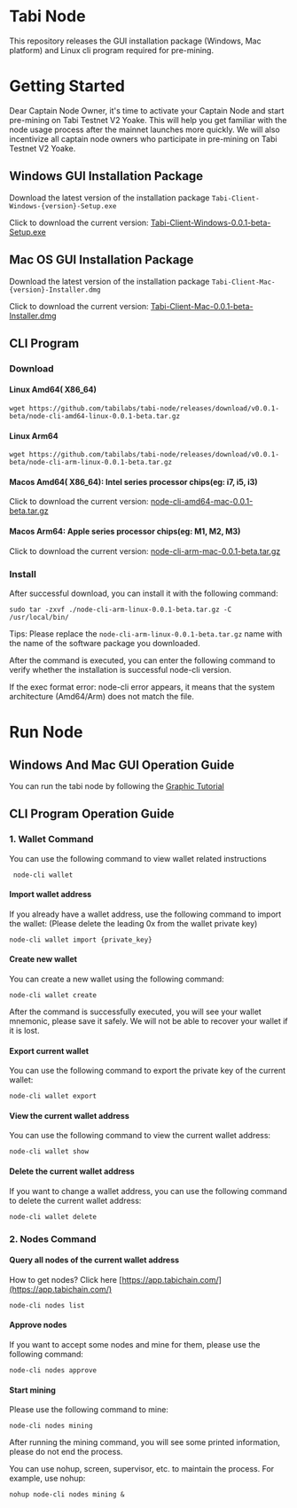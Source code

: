 # Tabi Node 
This repository releases the GUI installation package (Windows, Mac platform) and Linux cli program required for pre-mining.
# Getting Started
Dear Captain Node Owner, it's time to activate your Captain Node and start pre-mining on Tabi Testnet V2 Yoake. This will help you get familiar with the node usage process after the mainnet launches more quickly. We will also incentivize all captain node owners who participate in pre-mining on Tabi Testnet V2 Yoake.
## Windows GUI Installation Package
Download the latest version of the installation package `Tabi-Client-Windows-{version}-Setup.exe` 

Click to download the current version:
[Tabi-Client-Windows-0.0.1-beta-Setup.exe](https://github.com/tabilabs/tabi-node/releases/download/v0.0.1-beta/Tabi-Client-Windows-0.0.1-beta-Setup.exe)
## Mac OS GUI Installation Package
Download the latest version of the installation package `Tabi-Client-Mac-{version}-Installer.dmg`

Click to download the current version:
[Tabi-Client-Mac-0.0.1-beta-Installer.dmg](https://github.com/tabilabs/tabi-node/releases/download/v0.0.1-beta/Tabi-Client-Mac-0.0.1-beta-Installer.dmg)

## CLI Program
### Download
####  Linux Amd64( X86_64)
`
wget https://github.com/tabilabs/tabi-node/releases/download/v0.0.1-beta/node-cli-amd64-linux-0.0.1-beta.tar.gz
`
####  Linux Arm64
`
wget https://github.com/tabilabs/tabi-node/releases/download/v0.0.1-beta/node-cli-arm-linux-0.0.1-beta.tar.gz
`
####  Macos Amd64( X86_64): Intel series processor chips(eg: i7, i5, i3)

Click to download the current version:
[node-cli-amd64-mac-0.0.1-beta.tar.gz](https://github.com/tabilabs/tabi-node/releases/download/v0.0.1-beta/node-cli-amd64-mac-0.0.1-beta.tar.gz)

####  Macos Arm64: Apple series processor chips(eg: M1, M2, M3)

Click to download the current version:
[node-cli-arm-mac-0.0.1-beta.tar.gz](https://github.com/tabilabs/tabi-node/releases/download/v0.0.1-beta/node-cli-arm-mac-0.0.1-beta.tar.gz)

### Install
After successful download, you can install it with the following command:

`
sudo tar -zxvf ./node-cli-arm-linux-0.0.1-beta.tar.gz -C /usr/local/bin/
`

Tips: Please replace the `node-cli-arm-linux-0.0.1-beta.tar.gz` name with the name of the software package you downloaded.

After the command is executed, you can enter the following command to verify whether the installation is successful
node-cli version.

If the exec format error: node-cli error appears, it means that the system architecture (Amd64/Arm) does not match the file.


# Run Node 

## Windows And Mac GUI Operation Guide
You can run the tabi node by following the [Graphic Tutorial](https://blog.tabi.lol/#/article/36)

## CLI Program Operation Guide

### 1. Wallet Command
You can use the following command to view wallet related instructions

` 
node-cli wallet
`
#### Import wallet address
If you already have a wallet address, use the following command to import the wallet: (Please delete the leading 0x from the wallet private key)

`
node-cli wallet import {private_key}
`

#### Create new wallet
You can create a new wallet using the following command:

`
node-cli wallet create
`

After the command is successfully executed, you will see your wallet mnemonic, please save it safely. We will not be able to recover your wallet if it is lost.

#### Export current wallet
You can use the following command to export the private key of the current wallet:

`
node-cli wallet export
`

#### View the current wallet address
You can use the following command to view the current wallet address:

`
node-cli wallet show
`
#### Delete the current wallet address
If you want to change a wallet address, you can use the following command to delete the current wallet address:

`
node-cli wallet delete
`

### 2. Nodes Command
#### Query all nodes of the current wallet address
How to get nodes? Click here [https://app.tabichain.com/](https://app.tabichain.com/)

`
node-cli nodes list
`

#### Approve nodes
If you want to accept some nodes and mine for them, please use the following command:

`
node-cli nodes approve
`

#### Start mining
Please use the following command to mine:

`
node-cli nodes mining
`

After running the mining command, you will see some printed information, please do not end the process.

You can use nohup, screen, supervisor, etc. to maintain the process.
For example, use nohup:

`
nohup node-cli nodes mining &
`